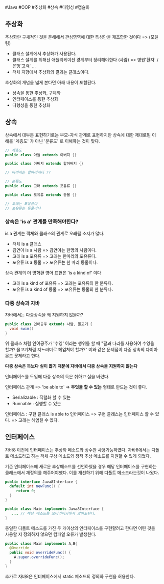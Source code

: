 #Java #OOP #추상화 #상속 #다형성 #캡슐화

## 추상화
추상화란 구체적인 것을 분해해서 관심영역에 대한 특성만을 재조합한 것이다 => (모델링)

- 클래스 설계에서 추상화가 사용된다.
- 클래스 설계를 위해선 애플리케이션 경계부터 정리해야한다
	  (사람) => 병원'환자' / 은행'고객' ...
- 객체 지향에서 추상화의 결과는 클래스이다.

추상화의 개념을 넓게 본다면 아래 내용이 포함된다.
- 상속을 통한 추상화, 구체화
- 인터페이스를 통한 추상화
- 다형성을 통한 추상화

## 상속
상속에서 대부분 표현하기로는 부모-자식 관계로 표현하지만 상속에 대한 제대로된 이해를 '계층도' 가 아닌 '분류도' 로 이해하는 것이 맞다.


``` Java
// 계층도
public class 아들 extends 아버지 {}

public class 아버지 extends 할아버지 {} 

// 아버지는 할아버지다 ??

// 분류도
public class 고래 extends 포유류 {}

public class 포유류 extends 동물 {}

// 고래는 포유류다 
// 포유류는 동물이다

```

### 상속은 'is a' 관계를 만족해야한다?

is a 관계는 객체와 클래스의 관계로 오래될 소지가 많다.
- 객체 is a 클래스
- 김연아 is a 사람 => 김연아는 한명의 사람이다.
- 고래 is a 포유류 => 고래는 한마리의 포유류다.
- 포유류 is a 동물 => 포유류는 한 마리 동물이다.

상속 관계의 더 명혁환 영어 표현은 'is a kind of' 이다
- 고래 is a kind of 포유류 => 고래는 포유류의 한 분류다.
- 포유류 is a kind of 동물 => 포유류는 동물의 한 분류다.

### 다중 상속과 자바
자바에서는 다중상속을 왜 지원하지 않을까?

```Java
public class 인어공주 extends 사람, 물고기 {
  void swim()
}
```

위 클래스 처럼 인어공주가 '수영' 이라는 행위를 할 때 "팔과 다리를 사용하여 수영을 할까? 물고기처럼 지느러미로 헤엄쳐야 할까?" 이와 같은 문제점이 다중 상속의 다이아몬드 문제라고 한다.  

**다중 상속은 득보다 실이 많기 때문에 자바에서 다중 상속을 지원하지 않는다**

인터페이스를 도입해 다중 상속의 득은 취하고 실을 버렸다.

인터페이스 관계 => 'be able to' => **무엇을 할 수 있는** 형태로 만드는 것이 좋다.

- Serializable : 직렬화 할 수 있는
- Runnable : 실행할 수 있는 

인터페이스 : 구현 클래스 is able to 인터페이스
=> 구현 클래스는 인터페이스 할 수 있다.
=> 고래는 헤엄칠 수 있다.


## 인터페이스
자바8 이전에 인터페이스는 추상화 메소드와 상수만 사용가능하였다. 자바8에서는 디폴트 메소드라고 하는 객체 구상 메소드와 정적 추상 메소드를 지원할 수 있게 되었다.

기존 인터페이스에 새로운 추상메소드를 선언하였을 경우 해당 인터페이스를 구현하는 클래스에서 재정의를 해주어야했다. 이를 개선하기 위해 디폴트 메소드라는것이 나왔다.

```Java
public interface Java8Interface {
  default int newFunc() {
     return 0;
  }
}

public class Main implements Java8Interface {
   ... // 해당 메소드를 오버라이딩하지 않아도된다.
}
```

동일한 디폴트 메소드를 가진 두 개이상의 인터페이스를 구현할려고 한다면 어떤 것을 사용할 지 정의하지 않으면 컴파일 오류가 발생한다.


```Java
public class Main implements A,B{
  @Override
  public void overrideFunc() {
    A.super.overrideFunc();
  }
}
```


추가로 자바8은 인터페이스에서 static 메소드의 정의와 구현을 허용한다.
 